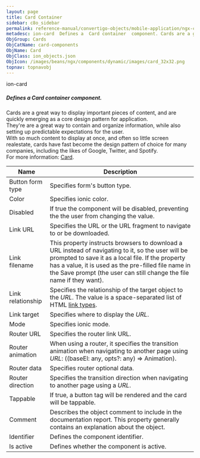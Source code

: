 ```yaml
---
layout: page
title: Card Container
sidebar: c8o_sidebar
permalink: reference-manual/convertigo-objects/mobile-application/ngx-components/card-components/card-container/
metadesc: ion-card  Defines a  Card container  component. Cards are a great way to display important pieces of content, and are quickly emerging as a core desig
ObjGroup: Cards
ObjCatName: card-components
ObjName: Card
ObjClass: ion_objects.json
ObjIcon: /images/beans/ngx/components/dynamic/images/card_32x32.png
topnav: topnavobj
---
```

ion-card<br/>

##### Defines a <i>Card container</i> component.<br/>
Cards are a great way to display important pieces of content, and are quickly emerging as a core design pattern for application.<br/>
They're are a great way to contain and organize information, while also setting up predictable expectations for the user.<br/>
With so much content to display at once, and often so little screen realestate, cards have fast become the design pattern of choice for many companies, including the likes of Google, Twitter, and Spotify.<br/>
 For more information: <a href='https://ionic-docs-o31kiyk8l-ionic1.vercel.app/docs/api/card'>Card</a>.

Name | Description 
--- | ---
Button form type | Specifies form's button type.
Color | Specifies ionic color.
Disabled | If true the component will be disabled, preventing the the user from changing the value.
Link URL | Specifies the URL or the URL fragment to navigate to or be downloaded.
Link filename | This property instructs browsers to download a URL instead of navigating to it, so the user will be prompted to save it as a local file. If the property has a value, it is used as the pre-filled file name in the Save prompt (the user can still change the file name if they want).
Link relationship | Specifies the relationship of the target object to the <i>URL</i>. The value is a space-separated list of HTML <a href='https://developer.mozilla.org/en-US/docs/Web/HTML/Link_types'>link types</a>.
Link target | Specifies where to display the <i>URL</i>.
Mode | Specifies ionic mode.
Router URL | Specifies the router link URL.
Router animation | When using a router, it specifies the transition animation when navigating to another page using <i>URL</i>: ((baseEl: any, opts?: any) => Animation).
Router data | Specifies router optional data.
Router direction | Specifies the transition direction when navigating to another page using a <i>URL</i>.
Tappable | If true, a button tag will be rendered and the card will be tappable.
Comment | Describes the object comment to include in the documentation report.  This property generally contains an explanation about the object. 
Identifier | Defines the component identifier.  
Is active | Defines whether the component is active. 


